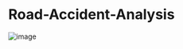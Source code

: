 # Road-Accident-Analysis
![image](https://github.com/Aniket-SS16/Road-Accident-Analysis/assets/145046102/dbf742b7-83d5-4756-9c51-6d12f7a67410)
